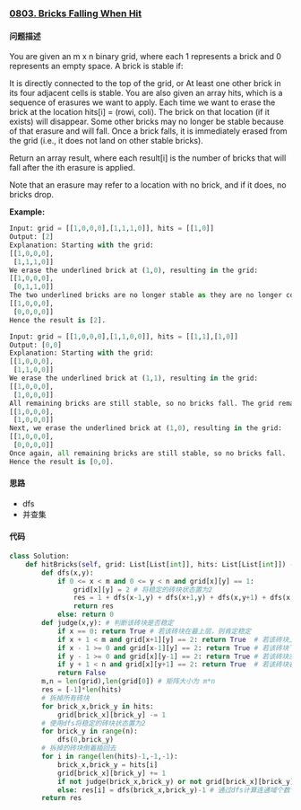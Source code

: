 ### [0803. Bricks Falling When Hit](https://leetcode-cn.com/problems/miao/)

#### 问题描述
You are given an m x n binary grid, where each 1 represents a brick and 0 represents an empty space. A brick is stable if:

It is directly connected to the top of the grid, or
At least one other brick in its four adjacent cells is stable.
You are also given an array hits, which is a sequence of erasures we want to apply. Each time we want to erase the brick at the location hits[i] = (rowi, coli). The brick on that location (if it exists) will disappear. Some other bricks may no longer be stable because of that erasure and will fall. Once a brick falls, it is immediately erased from the grid (i.e., it does not land on other stable bricks).

Return an array result, where each result[i] is the number of bricks that will fall after the ith erasure is applied.

Note that an erasure may refer to a location with no brick, and if it does, no bricks drop.

**Example:**
```python
Input: grid = [[1,0,0,0],[1,1,1,0]], hits = [[1,0]]
Output: [2]
Explanation: Starting with the grid:
[[1,0,0,0],
 [1,1,1,0]]
We erase the underlined brick at (1,0), resulting in the grid:
[[1,0,0,0],
 [0,1,1,0]]
The two underlined bricks are no longer stable as they are no longer connected to the top nor adjacent to another stable brick, so they will fall. The resulting grid is:
[[1,0,0,0],
 [0,0,0,0]]
Hence the result is [2].
```
```python
Input: grid = [[1,0,0,0],[1,1,0,0]], hits = [[1,1],[1,0]]
Output: [0,0]
Explanation: Starting with the grid:
[[1,0,0,0],
 [1,1,0,0]]
We erase the underlined brick at (1,1), resulting in the grid:
[[1,0,0,0],
 [1,0,0,0]]
All remaining bricks are still stable, so no bricks fall. The grid remains the same:
[[1,0,0,0],
 [1,0,0,0]]
Next, we erase the underlined brick at (1,0), resulting in the grid:
[[1,0,0,0],
 [0,0,0,0]]
Once again, all remaining bricks are still stable, so no bricks fall.
Hence the result is [0,0].
```
#### 思路
- dfs
- 并查集

#### 代码

```python
class Solution:
    def hitBricks(self, grid: List[List[int]], hits: List[List[int]]) -> List[int]:
        def dfs(x,y):
            if 0 <= x < m and 0 <= y < n and grid[x][y] == 1:
                grid[x][y] = 2 # 将稳定的砖块状态置为2
                res = 1 + dfs(x-1,y) + dfs(x+1,y) + dfs(x,y+1) + dfs(x,y-1) # res为连通域大小
                return res
            else: return 0
        def judge(x,y): # 判断该砖块是否稳定
            if x == 0: return True # 若该砖块在最上层，则肯定稳定
            if x + 1 < m and grid[x+1][y] == 2: return True  # 若该砖块上面的砖块是稳定的，则该砖块也稳定
            if x - 1 >= 0 and grid[x-1][y] == 2: return True # 若该砖块下面的砖块是稳定的，则该砖块也稳定
            if y - 1 >= 0 and grid[x][y-1] == 2: return True # 若该砖块左面的砖块是稳定的，则该砖块也稳定
            if y + 1 < n and grid[x][y+1] == 2: return True  # 若该砖块右面的砖块是稳定的，则该砖块也稳定
            return False
        m,n = len(grid),len(grid[0]) # 矩阵大小为 m*n
        res = [-1]*len(hits)
        # 拆掉所有砖块
        for brick_x,brick_y in hits:
            grid[brick_x][brick_y] -= 1
        # 使用dfs将稳定的砖块状态置为2
        for brick_y in range(n):
            dfs(0,brick_y)
        # 拆掉的砖块倒着插回去
        for i in range(len(hits)-1,-1,-1):
            brick_x,brick_y = hits[i]
            grid[brick_x][brick_y] += 1
            if not judge(brick_x,brick_y) or not grid[brick_x][brick_y]: res[i] = 0 # 判断是否与稳定的砖块相邻
            else: res[i] = dfs(brick_x,brick_y)-1 # 通过dfs计算连通域个数（拆掉所有砖块时状态为1，加上该砖块状态变为2的砖块）
        return res
```